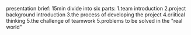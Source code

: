 presentation
brief: 15min
       divide into six parts: 1.team introduction 2.project background introduction 3.the process of developing the project 4.criitical thinking 5.the challenge of teamwork 5.problems to be solved in the "real world"

